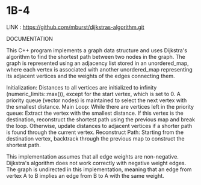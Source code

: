 # 1B-4

LINK : https://github.com/mburst/dijkstras-algorithm.git

DOCUMENTATION

This C++ program implements a graph data structure and uses Dijkstra's algorithm to find the shortest path between two nodes in the graph. The graph is represented using an adjacency list stored in an unordered_map, where each vertex is associated with another unordered_map representing its adjacent vertices and the weights of the edges connecting them.



Initialization: Distances to all vertices are initialized to infinity (numeric_limits<int>::max()), except for the start vertex, which is set to 0. A priority queue (vector<char> nodes) is maintained to select the next vertex with the smallest distance.
Main Loop: While there are vertices left in the priority queue:
Extract the vertex with the smallest distance.
If this vertex is the destination, reconstruct the shortest path using the previous map and break the loop.
Otherwise, update distances to adjacent vertices if a shorter path is found through the current vertex.
Reconstruct Path: Starting from the destination vertex, backtrack through the previous map to construct the shortest path.


This implementation assumes that all edge weights are non-negative. Dijkstra's algorithm does not work correctly with negative weight edges.
The graph is undirected in this implementation, meaning that an edge from vertex A to B implies an edge from B to A with the same weight.
